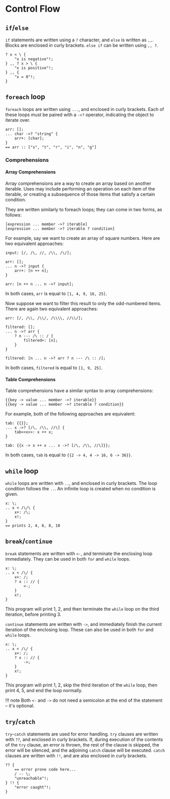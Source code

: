 # Control Flow


## `if`/`else`

`if` statements are written using a `?` character, and `else` is written as `,,`.
Blocks are enclosed in curly brackets.
`else if` can be written using `,, ?`.

```sm
? x < \ {
    "x is negative"!;
} ,, ? x > \ {
    "x is positive"!;
} ,, {
    "x = 0"!;
}
```


## `foreach` loop

`foreach` loops are written using `...`, and enclosed in curly brackets.
Each of these loops must be paired with a `->?` operator, indicating the object to iterate over.

```sm
arr: [];
... char ->? "string" {
    arr+: [char];
}
== arr :: ["s", "t", "r", "i", "n", "g"]
```


### Comprehensions


#### **Array Comprehensions**

Array comprehensions are a way to create an array based on another iterable.
Uses may include performing an operation on each item of the iterable, or creating a subsequence of those items that satisfy a certain condition.

They are written similarly to foreach loops; they can come in two forms, as follows:

```sm
[expression ... member ->? iterable]
[expression ... member ->? iterable ? condition]
```

For example, say we want to create an array of square numbers.
Here are two equivalent approaches:

```sm
input: [/, /\, //, /\\, /\/];

arr: [];
... n ->? input {
    arr+: [n ++ n];
}

arr: [n ++ n ... n ->? input];
```

In both cases, `arr` is equal to `[1, 4, 9, 16, 25]`.

Now suppose we want to filter this result to only the odd-numbered items.
There are again two equivalent approaches:

```sm
arr: [/, /\\, /\\/, /\\\\, //\\/];

filtered: [];
... n ->? arr {
    ? n --- /\ :: / {
        filtered+: [n];
    }
}

filtered: [n ... n ->? arr ? n --- /\ :: /];
```

In both cases, `filtered` is equal to `[1, 9, 25]`.


#### **Table Comprehensions**

Table comprehensions have a similar syntax to array comprehensions:

```sm
{{key -> value ... member ->? iterable}}
{{key -> value ... member ->? iterable ? condition}}
```

For example, both of the following approaches are equivalent:

```sm
tab: {{}};
... x ->? [/\, /\\, //\] {
    tab<<x>>: x ++ x;
}

tab: {{x -> x ++ x ... x ->? [/\, /\\, //\]}};
```

In both cases, `tab` is equal to `{{2 -> 4, 4 -> 16, 6 -> 36}}`.


## `while` loop

`while` loops are written with `..`, and enclosed in curly brackets.
The loop condition follows the `..`.
An infinite loop is created when no condition is given.

```sm
x: \;
.. x < /\/\ {
    x+: /\;
    x!;
}
== prints 2, 4, 6, 8, 10
```


## `break`/`continue`

`break` statements are written with `<-`, and terminate the enclosing loop immediately.
They can be used in both `for` and `while` loops.

```sm
x: \;
.. x < /\/ {
    x+: /;
    ? x :: // {
        <-;
    }
    x!;
}
```

This program will print 1, 2, and then terminate the `while` loop on the third iteration, before printing 3.

`continue` statements are written with `->`, and immediately finish the current iteration of the enclosing loop.
These can also be used in both `for` and `while` loops.

```sm
x: \;
.. x < /\/ {
    x+: /;
    ? x :: // {
        ->;
    }
    x!;
}
```

This program will print 1, 2, skip the third iteration of the `while` loop, then print 4, 5, and end the loop normally.

!!! note
    Both `<-` and `->` do not need a semicolon at the end of the statement – it's optional.


## `try`/`catch`

`try`-`catch` statements are used for error handling.
`try` clauses are written with `??`, and enclosed in curly brackets.
If, during execution of the contents of the `try` clause, an error is thrown, the rest of the clause is skipped, the error will be silenced, and the adjoining `catch` clause will be executed.
`catch` clauses are written with `!!`, and are also enclosed in curly brackets.

```sm
?? {
    == error prone code here...
    / -- \;
    "unreachable"!;
} !! {
    "error caught"!;
}
```